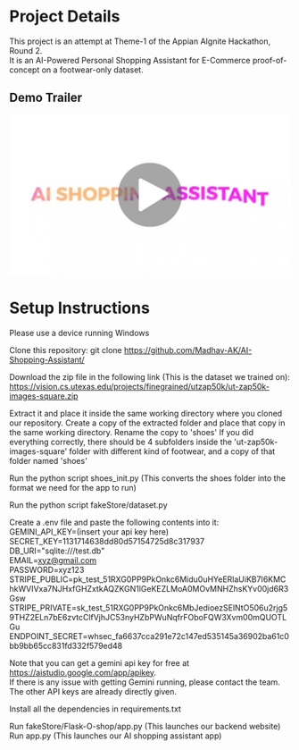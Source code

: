 # Project Details

This project is an attempt at Theme-1 of the Appian AIgnite Hackathon, Round 2.  
It is an AI-Powered Personal Shopping Assistant for E-Commerce proof-of-concept on a footwear-only dataset.  


## Demo Trailer
[![Watch on YouTube](thumbnail2.jpg)](https://youtu.be/9WwNbp5zoGc)

# Setup Instructions

Please use a device running Windows

Clone this repository:
git clone https://github.com/Madhav-AK/AI-Shopping-Assistant/

Download the zip file in the following link (This is the dataset we trained on):
https://vision.cs.utexas.edu/projects/finegrained/utzap50k/ut-zap50k-images-square.zip

Extract it and place it inside the same working directory where you cloned our repository.
Create a copy of the extracted folder and place that copy in the same working directory.
Rename the copy to 'shoes'
If you did everything correctly, there should be 4 subfolders inside the 'ut-zap50k-images-square' folder with different kind of footwear, and a copy of that folder named 'shoes'

Run the python script shoes_init.py
(This converts the shoes folder into the format we need for the app to run)

Run the python script fakeStore/dataset.py

Create a .env file and paste the following contents into it:  
GEMINI_API_KEY=(insert your api key here)  
SECRET_KEY=1131714638dd80d57154725d8c317937  
DB_URI="sqlite:///test.db"  
EMAIL=xyz@gmail.com  
PASSWORD=xyz123  
STRIPE_PUBLIC=pk_test_51RXG0PP9PkOnkc6Midu0uHYeERlaUiKB7I6KMChkWVIVxa7NJHxfGHZxtkAQZKGN1lGeKEZLMoA0MOvMNHZhsKYv00jd6R3Gsw  
STRIPE_PRIVATE=sk_test_51RXG0PP9PkOnkc6MbJedioezSElNtO506u2rjg59THZ2ELn7bE6zvtcClfVjhJC53nyHZbPWuNqfrFOboFQW3Xvm00mQUOTLGu  
ENDPOINT_SECRET=whsec_fa6637cca291e72c147ed535145a36902ba61c0bb9bb65cc831fd332f579ed48  

Note that you can get a gemini api key for free at https://aistudio.google.com/app/apikey.  
If there is any issue with getting Gemini running, please contact the team.  
The other API keys are already directly given.  

Install all the dependencies in requirements.txt  

Run fakeStore/Flask-O-shop/app.py (This launches our backend website)  
Run app.py (This launches our AI shopping assistant app)
